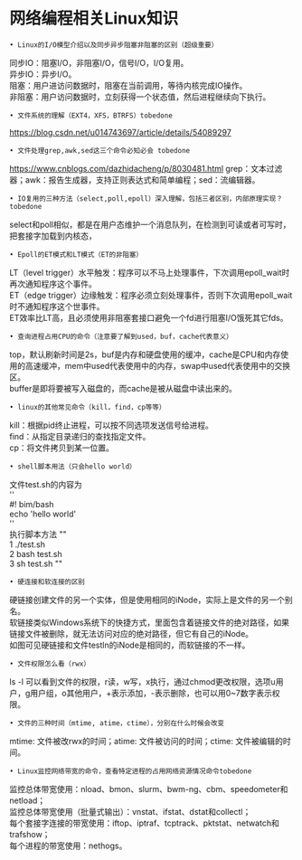 # 网络编程相关Linux知识

    • Linux的I/O模型介绍以及同步异步阻塞非阻塞的区别（超级重要）
同步IO：阻塞I/O，非阻塞I/O，信号I/O，I/O复用。  
异步IO：异步I/O。  
阻塞：用户进访问数据时，阻塞在当前调用，等待内核完成IO操作。  
非阻塞：用户访问数据时，立刻获得一个状态值，然后进程继续向下执行。  

    • 文件系统的理解（EXT4，XFS，BTRFS）tobedone
https://blog.csdn.net/u014743697/article/details/54089297
    
    • 文件处理grep,awk,sed这三个命令必知必会 tobedone
https://www.cnblogs.com/dazhidacheng/p/8030481.html
grep：文本过滤器；awk：报告生成器，支持正则表达式和简单编程；sed：流编辑器。  

    • IO复用的三种方法（select,poll,epoll）深入理解，包括三者区别，内部原理实现？tobedone 
select和poll相似，都是在用户态维护一个消息队列，在检测到可读或者可写时，把套接字加载到内核态，

    • Epoll的ET模式和LT模式（ET的非阻塞）  
LT（level trigger）水平触发：程序可以不马上处理事件，下次调用epoll_wait时再次通知程序这个事件。  
ET（edge trigger）边缘触发：程序必须立刻处理事件，否则下次调用epoll_wait时不通知程序这个世事件。  
ET效率比LT高，且必须使用非阻塞套接口避免一个fd进行阻塞I/O饿死其它fds。  

    • 查询进程占用CPU的命令（注意要了解到used，buf，cache代表意义）  
top，默认刷新时间是2s，buf是内存和硬盘使用的缓冲，cache是CPU和内存使用的高速缓冲，mem中used代表使用中的内存，swap中used代表使用中的交换区。  
buffer是即将要被写入磁盘的，而cache是被从磁盘中读出来的。  

    • linux的其他常见命令（kill，find，cp等等）  
kill：根据pid终止进程，可以按不同选项发送信号给进程。  
find：从指定目录递归的查找指定文件。   
cp：将文件拷贝到某一位置。  

    • shell脚本用法（只会hello world）  
文件test.sh的内容为  
''  
#! bim/bash  
echo 'hello world'  
''  
执行脚本方法
""  
1 ./test.sh  
2 bash test.sh  
3 sh test.sh
""  

    • 硬连接和软连接的区别  
硬链接创建文件的另一个实体，但是使用相同的iNode，实际上是文件的另一个别名。  
软链接类似Windows系统下的快捷方式，里面包含着链接文件的绝对路径，如果链接文件被删除，就无法访问对应的绝对路径，但它有自己的iNode。  
如图可见硬链接和文件testln的iNode是相同的，而软链接的不一样。  
 
    • 文件权限怎么看（rwx）  
ls -l 可以看到文件的权限，r读，w写，x执行，通过chmod更改权限，选项u用户，g用户组，o其他用户，+表示添加，-表示删除，也可以用0~7数字表示权限。  

    • 文件的三种时间（mtime, atime，ctime），分别在什么时候会改变  
mtime: 文件被改rwx的时间；atime: 文件被访问的时间；ctime: 文件被编辑的时间。  

    • Linux监控网络带宽的命令，查看特定进程的占用网络资源情况命令tobedone  
监控总体带宽使用：nload、bmon、slurm、bwm-ng、cbm、speedometer和netload；  
监控总体带宽使用（批量式输出）：vnstat、ifstat、dstat和collectl；  
每个套接字连接的带宽使用：iftop、iptraf、tcptrack、pktstat、netwatch和trafshow；  
每个进程的带宽使用：nethogs。  
